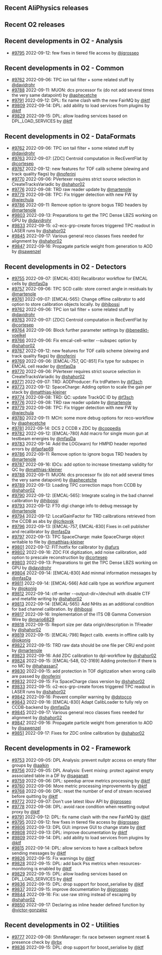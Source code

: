 ## Recent AliPhysics releases
## Recent O2 releases
## Recent developments in O2 - Analysis
- [\#9795](https://github.com/AliceO2Group/AliceO2/pull/9795) 2022-09-12: few fixes in tiered file access by [@jgrosseo](https://github.com/jgrosseo)
## Recent developments in O2 - Common
- [\#9762](https://github.com/AliceO2Group/AliceO2/pull/9762) 2022-09-06: TPC ion tail filter + some related stuff by [@davidrohr](https://github.com/davidrohr)
- [\#9788](https://github.com/AliceO2Group/AliceO2/pull/9788) 2022-09-11: MUON: dcs processor fix (do not add several times the very same datapoint) by [@aphecetche](https://github.com/aphecetche)
- [\#9791](https://github.com/AliceO2Group/AliceO2/pull/9791) 2022-09-12: DPL: fix name clash with the new FairMQ by [@ktf](https://github.com/ktf)
- [\#9809](https://github.com/AliceO2Group/AliceO2/pull/9809) 2022-09-14: DPL: add ability to load services from plugins by [@ktf](https://github.com/ktf)
- [\#9829](https://github.com/AliceO2Group/AliceO2/pull/9829) 2022-09-15: DPL: allow loading services based on DPL_LOAD_SERVICES by [@ktf](https://github.com/ktf)
## Recent developments in O2 - DataFormats
- [\#9762](https://github.com/AliceO2Group/AliceO2/pull/9762) 2022-09-06: TPC ion tail filter + some related stuff by [@davidrohr](https://github.com/davidrohr)
- [\#9763](https://github.com/AliceO2Group/AliceO2/pull/9763) 2022-09-07: [ZDC] Centroid computation in RecEventFlat by [@cortesep](https://github.com/cortesep)
- [\#9767](https://github.com/AliceO2Group/AliceO2/pull/9767) 2022-09-12: new features for TOF calib scheme (slewing and track quality flags) by [@noferini](https://github.com/noferini)
- [\#9770](https://github.com/AliceO2Group/AliceO2/pull/9770) 2022-09-06: PVertexer requires strict source selection in CreateTracksVariadic by [@shahor02](https://github.com/shahor02)
- [\#9776](https://github.com/AliceO2Group/AliceO2/pull/9776) 2022-09-08: TRD raw reader update by [@martenole](https://github.com/martenole)
- [\#9779](https://github.com/AliceO2Group/AliceO2/pull/9779) 2022-09-08: TPC: Fix trigger detection with new FW by [@wiechula](https://github.com/wiechula)
- [\#9786](https://github.com/AliceO2Group/AliceO2/pull/9786) 2022-09-11: Remove option to ignore bogus TRD headers by [@martenole](https://github.com/martenole)
- [\#9803](https://github.com/AliceO2Group/AliceO2/pull/9803) 2022-09-13: Preparations to get the TPC Dense LBZS working on GPU by [@davidrohr](https://github.com/davidrohr)
- [\#9833](https://github.com/AliceO2Group/AliceO2/pull/9833) 2022-09-15: o2-ecs-grp-create forces triggered TPC readout in LASER runs by [@shahor02](https://github.com/shahor02)
- [\#9845](https://github.com/AliceO2Group/AliceO2/pull/9845) 2022-09-17: Various general reco classes fixes needed for alignment by [@shahor02](https://github.com/shahor02)
- [\#9847](https://github.com/AliceO2Group/AliceO2/pull/9847) 2022-09-16: Propagate particle weight from generation to AOD by [@sawenzel](https://github.com/sawenzel)
## Recent developments in O2 - Detectors
- [\#9755](https://github.com/AliceO2Group/AliceO2/pull/9755) 2022-09-07: [EMCAL-830] Recalibrator workflow for EMCAL cells by [@mfasDa](https://github.com/mfasDa)
- [\#9757](https://github.com/AliceO2Group/AliceO2/pull/9757) 2022-09-06: TPC SCD calib: store correct angle in residuals by [@martenole](https://github.com/martenole)
- [\#9761](https://github.com/AliceO2Group/AliceO2/pull/9761) 2022-09-07: [EMCAL-565]: Change offline calibrator to add option to store calibration objects locally. by [@hjbossi](https://github.com/hjbossi)
- [\#9762](https://github.com/AliceO2Group/AliceO2/pull/9762) 2022-09-06: TPC ion tail filter + some related stuff by [@davidrohr](https://github.com/davidrohr)
- [\#9763](https://github.com/AliceO2Group/AliceO2/pull/9763) 2022-09-07: [ZDC] Centroid computation in RecEventFlat by [@cortesep](https://github.com/cortesep)
- [\#9764](https://github.com/AliceO2Group/AliceO2/pull/9764) 2022-09-06: Block further parameter settings by [@benedikt-voelkel](https://github.com/benedikt-voelkel)
- [\#9766](https://github.com/AliceO2Group/AliceO2/pull/9766) 2022-09-06: Fix emcal-cell-writer --subspec option by [@shahor02](https://github.com/shahor02)
- [\#9767](https://github.com/AliceO2Group/AliceO2/pull/9767) 2022-09-12: new features for TOF calib scheme (slewing and track quality flags) by [@noferini](https://github.com/noferini)
- [\#9769](https://github.com/AliceO2Group/AliceO2/pull/9769) 2022-09-06: [EMCAL-757, QC-851] Fix type for subspec in EMCAL cell reader by [@mfasDa](https://github.com/mfasDa)
- [\#9770](https://github.com/AliceO2Group/AliceO2/pull/9770) 2022-09-06: PVertexer requires strict source selection in CreateTracksVariadic by [@shahor02](https://github.com/shahor02)
- [\#9771](https://github.com/AliceO2Group/AliceO2/pull/9771) 2022-09-07: TRD: AODProducer: Fix trdPattern by [@f3sch](https://github.com/f3sch)
- [\#9773](https://github.com/AliceO2Group/AliceO2/pull/9773) 2022-09-12: SpaceCharge: Adding option to scale the gain per stack by [@matthias-kleiner](https://github.com/matthias-kleiner)
- [\#9774](https://github.com/AliceO2Group/AliceO2/pull/9774) 2022-09-08: TRD: QC: update TrackQC ID by [@f3sch](https://github.com/f3sch)
- [\#9776](https://github.com/AliceO2Group/AliceO2/pull/9776) 2022-09-08: TRD raw reader update by [@martenole](https://github.com/martenole)
- [\#9779](https://github.com/AliceO2Group/AliceO2/pull/9779) 2022-09-08: TPC: Fix trigger detection with new FW by [@wiechula](https://github.com/wiechula)
- [\#9780](https://github.com/AliceO2Group/AliceO2/pull/9780) 2022-09-11: MCH: some more debug options for reco-workflow by [@aphecetche](https://github.com/aphecetche)
- [\#9781](https://github.com/AliceO2Group/AliceO2/pull/9781) 2022-09-14: DCS 2 CCDB x ZDC by [@coppedis](https://github.com/coppedis)
- [\#9782](https://github.com/AliceO2Group/AliceO2/pull/9782) 2022-09-12: [EMCAL-780] Add macro for single muon gun at testbeam energies by [@mfasDa](https://github.com/mfasDa)
- [\#9783](https://github.com/AliceO2Group/AliceO2/pull/9783) 2022-09-14: Add the LOG(warn) for HMPID header reported errors by [@fapfap69](https://github.com/fapfap69)
- [\#9786](https://github.com/AliceO2Group/AliceO2/pull/9786) 2022-09-11: Remove option to ignore bogus TRD headers by [@martenole](https://github.com/martenole)
- [\#9787](https://github.com/AliceO2Group/AliceO2/pull/9787) 2022-09-16: IDCs: add option to increase timestamp validity for QC by [@matthias-kleiner](https://github.com/matthias-kleiner)
- [\#9788](https://github.com/AliceO2Group/AliceO2/pull/9788) 2022-09-11: MUON: dcs processor fix (do not add several times the very same datapoint) by [@aphecetche](https://github.com/aphecetche)
- [\#9789](https://github.com/AliceO2Group/AliceO2/pull/9789) 2022-09-13: Loading TPC correction maps from CCDB by [@shahor02](https://github.com/shahor02)
- [\#9790](https://github.com/AliceO2Group/AliceO2/pull/9790) 2022-09-12: [EMCAL-565]: Integrate scaling in the bad channel calibration by [@hjbossi](https://github.com/hjbossi)
- [\#9793](https://github.com/AliceO2Group/AliceO2/pull/9793) 2022-09-12: FT0 digi change info to debug message by [@martenole](https://github.com/martenole)
- [\#9794](https://github.com/AliceO2Group/AliceO2/pull/9794) 2022-09-12: LocalGainFactor for TRD calibrations retrieved from the CCDB as abs by [@jcrkovsk](https://github.com/jcrkovsk)
- [\#9796](https://github.com/AliceO2Group/AliceO2/pull/9796) 2022-09-13: [EMCAL-757, EMCAL-830] Fixes in cell publisher and recalibrator by [@mfasDa](https://github.com/mfasDa)
- [\#9797](https://github.com/AliceO2Group/AliceO2/pull/9797) 2022-09-13: TPC SpaceCharge: make SpaceCharge object writable to file by [@matthias-kleiner](https://github.com/matthias-kleiner)
- [\#9801](https://github.com/AliceO2Group/AliceO2/pull/9801) 2022-09-12: FIT:hotfix for calibrator by [@afurs](https://github.com/afurs)
- [\#9802](https://github.com/AliceO2Group/AliceO2/pull/9802) 2022-09-16: ZDC FIX digitization, add noise calibration, add option to prescale reconstruction by [@cortesep](https://github.com/cortesep)
- [\#9803](https://github.com/AliceO2Group/AliceO2/pull/9803) 2022-09-13: Preparations to get the TPC Dense LBZS working on GPU by [@davidrohr](https://github.com/davidrohr)
- [\#9804](https://github.com/AliceO2Group/AliceO2/pull/9804) 2022-09-14: [EMCAL-830] Add minmal information messages by [@mfasDa](https://github.com/mfasDa)
- [\#9811](https://github.com/AliceO2Group/AliceO2/pull/9811) 2022-09-14: [EMCAL-566] Add calib type as workflow argument by [@jokonig](https://github.com/jokonig)
- [\#9812](https://github.com/AliceO2Group/AliceO2/pull/9812) 2022-09-14: ctf-writer --output-dir=/dev/null with disable CTF and metafile writing by [@shahor02](https://github.com/shahor02)
- [\#9813](https://github.com/AliceO2Group/AliceO2/pull/9813) 2022-09-14: [EMCAL-565]: Add NHits as an additional condition for bad channel calibration. by [@hjbossi](https://github.com/hjbossi)
- [\#9817](https://github.com/AliceO2Group/AliceO2/pull/9817) 2022-09-16: Implementation of the ITS OB Gamma Conversion Wire by [@mario6829](https://github.com/mario6829)
- [\#9818](https://github.com/AliceO2Group/AliceO2/pull/9818) 2022-09-15: Report size per data origin/description in TFreader by [@shahor02](https://github.com/shahor02)
- [\#9819](https://github.com/AliceO2Group/AliceO2/pull/9819) 2022-09-15: [EMCAL-798] Reject calib. events in offline calib by [@jokonig](https://github.com/jokonig)
- [\#9822](https://github.com/AliceO2Group/AliceO2/pull/9822) 2022-09-15: TRD raw data should be one file per CRU end point by [@martenole](https://github.com/martenole)
- [\#9823](https://github.com/AliceO2Group/AliceO2/pull/9823) 2022-09-16: Add ZDC calibration to dpl-workflow by [@shahor02](https://github.com/shahor02)
- [\#9824](https://github.com/AliceO2Group/AliceO2/pull/9824) 2022-09-15: [EMCAL-548, O2-3169] Adding protection if there is no MC by [@hahassan7](https://github.com/hahassan7)
- [\#9830](https://github.com/AliceO2Group/AliceO2/pull/9830) 2022-09-15: add protection in TOF digitization when wrong calib are passed by [@noferini](https://github.com/noferini)
- [\#9832](https://github.com/AliceO2Group/AliceO2/pull/9832) 2022-09-15: Fix SpaceCharge class version by [@shahor02](https://github.com/shahor02)
- [\#9833](https://github.com/AliceO2Group/AliceO2/pull/9833) 2022-09-15: o2-ecs-grp-create forces triggered TPC readout in LASER runs by [@shahor02](https://github.com/shahor02)
- [\#9842](https://github.com/AliceO2Group/AliceO2/pull/9842) 2022-09-16: Prevent compiler warning by [@dstocco](https://github.com/dstocco)
- [\#9843](https://github.com/AliceO2Group/AliceO2/pull/9843) 2022-09-16: [EMCAL-830] Adapt CalibLoader to fully rely on CCDB-backend by [@mfasDa](https://github.com/mfasDa)
- [\#9845](https://github.com/AliceO2Group/AliceO2/pull/9845) 2022-09-17: Various general reco classes fixes needed for alignment by [@shahor02](https://github.com/shahor02)
- [\#9847](https://github.com/AliceO2Group/AliceO2/pull/9847) 2022-09-16: Propagate particle weight from generation to AOD by [@sawenzel](https://github.com/sawenzel)
- [\#9851](https://github.com/AliceO2Group/AliceO2/pull/9851) 2022-09-17: Fixes for ZDC online calibration by [@shahor02](https://github.com/shahor02)
## Recent developments in O2 - Framework
- [\#9753](https://github.com/AliceO2Group/AliceO2/pull/9753) 2022-09-05: DPL Analysis: prevent nullptr access on empty filter groups by [@aalkin](https://github.com/aalkin)
- [\#9756](https://github.com/AliceO2Group/AliceO2/pull/9756) 2022-09-05: DPL Analysis: Event mixing: protect against empty associated table in a DF by [@saganatt](https://github.com/saganatt)
- [\#9759](https://github.com/AliceO2Group/AliceO2/pull/9759) 2022-09-06: DPL: speedup arrow metrics processing by [@ktf](https://github.com/ktf)
- [\#9760](https://github.com/AliceO2Group/AliceO2/pull/9760) 2022-09-06: More metric processing improvements by [@ktf](https://github.com/ktf)
- [\#9768](https://github.com/AliceO2Group/AliceO2/pull/9768) 2022-09-06: DPL: reset the number of end of stream received before quitting by [@ktf](https://github.com/ktf)
- [\#9772](https://github.com/AliceO2Group/AliceO2/pull/9772) 2022-09-07: Don't use latest libuv API by [@jgrosseo](https://github.com/jgrosseo)
- [\#9778](https://github.com/AliceO2Group/AliceO2/pull/9778) 2022-09-08: DPL: avoid race condition when resetting output proxy by [@ktf](https://github.com/ktf)
- [\#9791](https://github.com/AliceO2Group/AliceO2/pull/9791) 2022-09-12: DPL: fix name clash with the new FairMQ by [@ktf](https://github.com/ktf)
- [\#9795](https://github.com/AliceO2Group/AliceO2/pull/9795) 2022-09-12: few fixes in tiered file access by [@jgrosseo](https://github.com/jgrosseo)
- [\#9806](https://github.com/AliceO2Group/AliceO2/pull/9806) 2022-09-13: DPL GUI: improve GUI to change state by [@ktf](https://github.com/ktf)
- [\#9808](https://github.com/AliceO2Group/AliceO2/pull/9808) 2022-09-13: DPL: improve documentation by [@ktf](https://github.com/ktf)
- [\#9809](https://github.com/AliceO2Group/AliceO2/pull/9809) 2022-09-14: DPL: add ability to load services from plugins by [@ktf](https://github.com/ktf)
- [\#9815](https://github.com/AliceO2Group/AliceO2/pull/9815) 2022-09-14: DPL: allow services to have a callback before sending messages by [@ktf](https://github.com/ktf)
- [\#9826](https://github.com/AliceO2Group/AliceO2/pull/9826) 2022-09-15: Fix warnings by [@ktf](https://github.com/ktf)
- [\#9828](https://github.com/AliceO2Group/AliceO2/pull/9828) 2022-09-15: DPL: add back Pss metrics when resources-monitoring is enabled by [@ktf](https://github.com/ktf)
- [\#9829](https://github.com/AliceO2Group/AliceO2/pull/9829) 2022-09-15: DPL: allow loading services based on DPL_LOAD_SERVICES by [@ktf](https://github.com/ktf)
- [\#9836](https://github.com/AliceO2Group/AliceO2/pull/9836) 2022-09-15: DPL: drop support for boost_serialise by [@ktf](https://github.com/ktf)
- [\#9837](https://github.com/AliceO2Group/AliceO2/pull/9837) 2022-09-15: improve documentation by [@jgrosseo](https://github.com/jgrosseo)
- [\#9844](https://github.com/AliceO2Group/AliceO2/pull/9844) 2022-09-16: Fix: use raw string instead of escaping by [@shahor02](https://github.com/shahor02)
- [\#9850](https://github.com/AliceO2Group/AliceO2/pull/9850) 2022-09-17: Declaring as inline header defined function by [@victor-gonzalez](https://github.com/victor-gonzalez)
## Recent developments in O2 - Utilities
- [\#9777](https://github.com/AliceO2Group/AliceO2/pull/9777) 2022-09-08: ShmManager: fix race between segment reset & presence check by [@rbx](https://github.com/rbx)
- [\#9836](https://github.com/AliceO2Group/AliceO2/pull/9836) 2022-09-15: DPL: drop support for boost_serialise by [@ktf](https://github.com/ktf)
